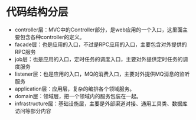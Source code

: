 # 代码结构分层
- controller层：MVC中的Controller部分，是web应用的一个入口，这里面主要包含各种controller的定义。
- facade层：也是应用的入口，不过是RPC应用的入口，主要包含对外提供的RPC服务
- job层：也是应用的入口，定时任务的调度入口，主要对外提供定时任务的调度服务
- listener层：也是应用的入口，MQ的消费入口，主要对外提供MQ消息的监听服务
- application层：应用层，复杂的编排各个领域服务。
- domain层：领域层，把一个领域内的服务包装在一起。
- infrastructure层：基础设施层，主要是外部渠道对接、通用工具类、数据库访问等部分内容